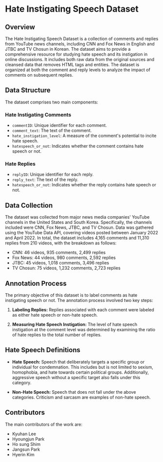 # Hate Instigating Speech Dataset

## Overview
The Hate Instigating Speech Dataset is a collection of comments and replies from YouTube news channels, including CNN and Fox News in English and JTBC and TV Chosun in Korean. The dataset aims to provide a comprehensive resource for studying hate speech and its instigation in online discussions. It includes both raw data from the original sources and cleansed data that removes HTML tags and entities. The dataset is organized at both the comment and reply levels to analyze the impact of comments on subsequent replies. 

## Data Structure
The dataset comprises two main components:

### Hate Instigating Comments
- `commentID`: Unique identifier for each comment.
- `comment_text`: The text of the comment.
- `hate_instigation_level`: A measure of the comment's potential to incite hate speech.
- `hatespeech_or_not`: Indicates whether the comment contains hate speech or not.

### Hate Replies
- `replyID`: Unique identifier for each reply.
- `reply_text`: The text of the reply.
- `hatespeech_or_not`: Indicates whether the reply contains hate speech or not.

## Data Collection
The dataset was collected from major news media companies' YouTube channels in the United States and South Korea. Specifically, the channels included were CNN, Fox News, JTBC, and TV Chosun. Data was gathered using the YouTube Data API, covering videos posted between January 2022 and April 2022. In total, the dataset includes 4,165 comments and 11,310 replies from 210 videos, with the breakdown as follows:
- CNN: 46 videos, 935 comments, 2,499 replies
- Fox News: 44 videos, 980 comments, 2,592 replies
- JTBC: 45 videos, 1,018 comments, 3,496 replies
- TV Chosun: 75 videos, 1,232 comments, 2,723 replies

## Annotation Process
The primary objective of this dataset is to label comments as hate instigating speech or not. The annotation process involved two key steps:

1. **Labeling Replies:** Replies associated with each comment were labeled as either hate speech or non-hate speech. 

2. **Measuring Hate Speech Instigation:** The level of hate speech instigation at the comment level was determined by examining the ratio of hate replies to the total number of replies.

## Hate Speech Definitions

- **Hate Speech:** Speech that deliberately targets a specific group or individual for condemnation. This includes but is not limited to sexism, homophobia, and hate towards certain political groups. Additionally, aggressive speech without a specific target also falls under this category.

- **Non-Hate Speech:** Speech that does not fall under the above categories. Criticism and sarcasm are examples of non-hate speech.

## Contributors
The main contributors of the work are:

- Kyuhan Lee
- Hyoungjun Park
- Ho sung Shim
- Jangsun Park
- Hyerin Kim
